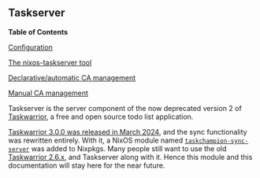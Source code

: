 ## Taskserver

**Table of Contents**

[Configuration](#module-services-taskserver-configuration)

[The nixos-taskserver tool](#module-services-taskserver-nixos-taskserver-tool)

[Declarative/automatic CA management](#module-services-taskserver-declarative-ca-management)

[Manual CA management](#module-services-taskserver-manual-ca-management)

Taskserver is the server component of the now deprecated version 2 of [Taskwarrior](https://taskwarrior.org/), a free and open source todo list application.

[Taskwarrior 3.0.0 was released in March 2024](https://github.com/GothenburgBitFactory/taskwarrior/releases/tag/v3.0.0), and the sync functionality was rewritten entirely. With it, a NixOS module named [`taskchampion-sync-server`](options.html#opt-services.taskchampion-sync-server.enable) was added to Nixpkgs. Many people still want to use the old [Taskwarrior 2.6.x](https://github.com/GothenburgBitFactory/taskwarrior/releases/tag/v2.6.2), and Taskserver along with it. Hence this module and this documentation will stay here for the near future.
